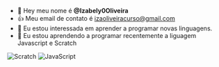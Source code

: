 - 👋 Hey meu nome é **@Izabely0Oliveira**
- 👍 Meu email de contato é izaoliveiracurso@gmail.com
- 💞️ Eu estou interessada em aprender a programar novas linguagens.
- 🌱 Eu estou aprendendo a programar recentemente a liguagem Javascript e Scratch

![Scratch](https://img.shields.io/badge/Scratch-4D97FF?style=for-the-badge&logo=Scratch&logoColor=white)
![JavaScript](https://img.shields.io/badge/JavaScript-323330?style=for-the-badge&logo=javascript&logoColor=F7DF1E)


